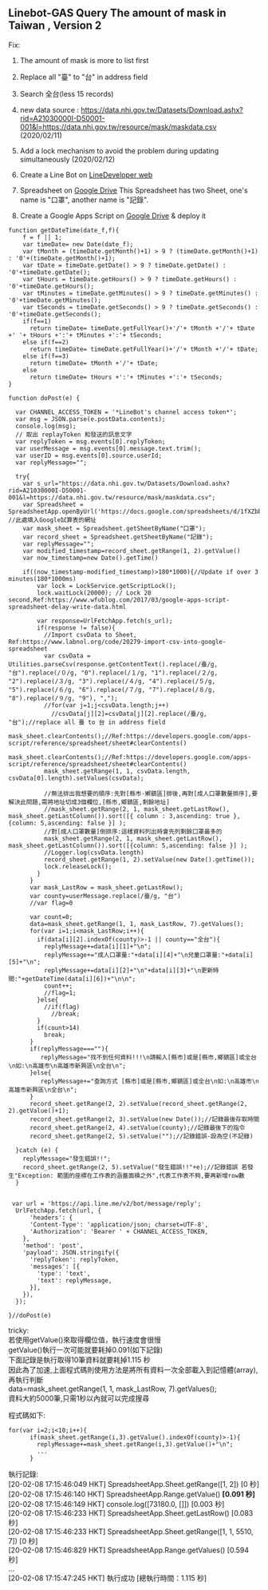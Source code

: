 ## Linebot-GAS Query The amount of mask in Taiwan , Version 2

Fix:
1. The amount of mask is more to list first 
2. Replace all "臺" to "台" in address field
3. Search 全台(less 15 records)
4. new data source : https://data.nhi.gov.tw/Datasets/Download.ashx?rid=A21030000I-D50001-001&l=https://data.nhi.gov.tw/resource/mask/maskdata.csv (2020/02/11)
5. Add a lock mechanism to avoid  the problem during updating simultaneously (2020/02/12)


1. Create a Line Bot on [LineDeveloper web ](https://developers.line.biz/zh-hant/)
2. Spreadsheet on [Google Drive](https://drive.google.com)
   This Spreadsheet has two Sheet, one's name is "口罩", another name is "記錄".
3. Create a Google Apps Script on [Google Drive](https://drive.google.com) & deploy it
```
function getDateTime(date_f,f){
    f = f || 1; 
	var timeDate= new Date(date_f);
	var tMonth = (timeDate.getMonth()+1) > 9 ? (timeDate.getMonth()+1) : '0'+(timeDate.getMonth()+1);
	var tDate = timeDate.getDate() > 9 ? timeDate.getDate() : '0'+timeDate.getDate();
	var tHours = timeDate.getHours() > 9 ? timeDate.getHours() : '0'+timeDate.getHours();
	var tMinutes = timeDate.getMinutes() > 9 ? timeDate.getMinutes() : '0'+timeDate.getMinutes();
	var tSeconds = timeDate.getSeconds() > 9 ? timeDate.getSeconds() : '0'+timeDate.getSeconds();
    if(f==1)
      return timeDate= timeDate.getFullYear()+'/'+ tMonth +'/'+ tDate +' '+ tHours +':'+ tMinutes +':'+ tSeconds;
    else if(f==2)
      return timeDate= timeDate.getFullYear()+'/'+ tMonth +'/'+ tDate;
    else if(f==3)
      return timeDate= tMonth +'/'+ tDate;
    else
      return timeDate= tHours +':'+ tMinutes +':'+ tSeconds;
}

function doPost(e) {

  var CHANNEL_ACCESS_TOKEN = '*LineBot's channel access token*';
  var msg = JSON.parse(e.postData.contents);
  console.log(msg);
  // 取出 replayToken 和發送的訊息文字
  var replyToken = msg.events[0].replyToken;
  var userMessage = msg.events[0].message.text.trim();
  var userID = msg.events[0].source.userId;
  var replyMessage="";
 
  try{
    var s_url="https://data.nhi.gov.tw/Datasets/Download.ashx?rid=A21030000I-D50001-001&l=https://data.nhi.gov.tw/resource/mask/maskdata.csv";
    var Spreadsheet = SpreadsheetApp.openByUrl('https://docs.google.com/spreadsheets/d/1fXZbbEtHt29f8KQDc1zzA0GxVWXeTfqwxk1mAGOkHtI/edit#gid=0'); //此處填入Google試算表的網址
    var mask_sheet = Spreadsheet.getSheetByName("口罩");
    var record_sheet = Spreadsheet.getSheetByName("記錄");
    var replyMessage="";
    var modified_timestamp=record_sheet.getRange(1, 2).getValue()
    var now_timestamp=new Date().getTime()

    if((now_timestamp-modified_timestamp)>180*1000){//Update if over 3 minutes(180*1000ms)
        var lock = LockService.getScriptLock();
        lock.waitLock(20000); // Lock 20 second,Ref:https://www.wfublog.com/2017/03/google-apps-script-spreadsheet-delay-write-data.html

        var response=UrlFetchApp.fetch(s_url);
        if(response != false){
          //Import csvData to Sheet, Ref:https://www.labnol.org/code/20279-import-csv-into-google-spreadsheet
          var csvData = Utilities.parseCsv(response.getContentText().replace(/臺/g, "台").replace(/０/g, "0").replace(/１/g, "1").replace(/２/g, "2").replace(/３/g, "3").replace(/４/g, "4").replace(/５/g, "5").replace(/６/g, "6").replace(/７/g, "7").replace(/８/g, "8").replace(/９/g, "9"), ",");      
          //for(var j=1;j<csvData.length;j++)
            //csvData[j][2]=csvData[j][2].replace(/臺/g, "台");//replace all 臺 to 台 in address field
          mask_sheet.clearContents();//Ref:https://developers.google.com/apps-script/reference/spreadsheet/sheet#clearContents()
          mask_sheet.clearContents();//Ref:https://developers.google.com/apps-script/reference/spreadsheet/sheet#clearContents()
          mask_sheet.getRange(1, 1, csvData.length, csvData[0].length).setValues(csvData);
          
          //無法排出我想要的順序:先對[縣市-鄕鎮區]排後,再對[成人口罩數量排序],要解決此問題,需將地址切成3個欄位,[縣市,鄉鎮區,剩餘地址]
          //mask_sheet.getRange(2, 1, mask_sheet.getLastRow(), mask_sheet.getLastColumn()).sort([{ column : 3,ascending: true },{column: 5,ascending: false }] );
          //對[成人口罩數量]倒排序:這樣資料列出時會先列剩餘口罩最多的
          mask_sheet.getRange(2, 1, mask_sheet.getLastRow(), mask_sheet.getLastColumn()).sort([{column: 5,ascending: false }] );
          //Logger.log(csvData.length)
          record_sheet.getRange(1, 2).setValue(new Date().getTime());
          lock.releaseLock(); 
        }
      }
      var mask_LastRow = mask_sheet.getLastRow();
      var county=userMessage.replace(/臺/g, "台")
      //var flag=0
    
      var count=0;
      data=mask_sheet.getRange(1, 1, mask_LastRow, 7).getValues();
      for(var i=1;i<mask_LastRow;i++){
        if(data[i][2].indexOf(county)>-1 || county=="全台"){
          replyMessage+=data[i][1]+"\n";
          replyMessage+="成人口罩量:"+data[i][4]+"\n兒童口罩量:"+data[i][5]+"\n";
          replyMessage+=data[i][2]+"\n"+data[i][3]+"\n更新時間:"+getDateTime(data[i][6])+"\n\n";
          count++;
          //flag=1;
        }else{
          //if(flag)
            //break;
        }
        if(count>14)
          break;
      }
      if(replyMessage===""){
         replyMessage="找不到任何資料!!!\n請輸入[縣市]或是[縣市,鄉鎮區]或全台\n如:\n高雄市\n高雄市新興區\n全台\n";
      }else{
         replyMessage+="查詢方式 [縣市]或是[縣市,鄉鎮區]或全台\n如:\n高雄市\n高雄市新興區\n全台\n";
      }
      record_sheet.getRange(2, 2).setValue(record_sheet.getRange(2, 2).getValue()+1);
      record_sheet.getRange(2, 3).setValue(new Date());//記錄最後存取時間
      record_sheet.getRange(2, 4).setValue(county);//記錄最後下的指令
      record_sheet.getRange(2, 5).setValue("");//記錄錯誤-設為空(不記錄)

  }catch (e) {
    replyMessage="發生錯誤!!";
    record_sheet.getRange(2, 5).setValue("發生錯誤!!"+e);//記錄錯誤 若發生"Exception: 範圍的座標在工作表的涵蓋面積之外",代表工作表不夠,要再新增row數
  }
  
 
 var url = 'https://api.line.me/v2/bot/message/reply';
  UrlFetchApp.fetch(url, {
      'headers': {
      'Content-Type': 'application/json; charset=UTF-8',
      'Authorization': 'Bearer ' + CHANNEL_ACCESS_TOKEN,
    },
    'method': 'post',
    'payload': JSON.stringify({
      'replyToken': replyToken,
      'messages': [{
        'type': 'text',
        'text': replyMessage,
      }],
    }),
  });

}//doPost(e)
```

tricky:  
若使用getValue()來取得欄位值，執行速度會很慢  
getValue()執行一次可能就要耗掉0.091(如下記錄)  
下面記錄是執行取得10筆資料就要耗掉1.115 秒  
因此為了加速,上面程式碼則使用方法是將所有資料一次全部載入到記憶體(array),再執行判斷  
data=mask_sheet.getRange(1, 1, mask_LastRow, 7).getValues();  
資料大約5000筆,只需1秒以內就可以完成搜尋  


程式碼如下:
```
for(var i=2;i<10;i++){
      if(mask_sheet.getRange(i,3).getValue().indexOf(county)>-1){
        replyMessage+=mask_sheet.getRange(i,3).getValue()+"\n";
        ...
      }
```

執行記錄:  
[20-02-08 17:15:46:049 HKT] SpreadsheetApp.Sheet.getRange([1, 2]) [0 秒]  
[20-02-08 17:15:46:140 HKT] SpreadsheetApp.Range.getValue() **[0.091 秒]**  
[20-02-08 17:15:46:149 HKT] console.log([73180.0, []]) [0.003 秒]  
[20-02-08 17:15:46:233 HKT] SpreadsheetApp.Sheet.getLastRow() [0.083 秒]  
[20-02-08 17:15:46:233 HKT] SpreadsheetApp.Sheet.getRange([1, 1, 5510, 7]) [0 秒]  
[20-02-08 17:15:46:829 HKT] SpreadsheetApp.Range.getValues() [0.594 秒]  
...  
[20-02-08 17:15:47:245 HKT] 執行成功 [總執行時間：1.115 秒]  
